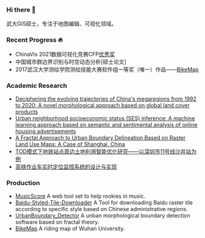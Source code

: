 ### Hi there 👋

武大GIS硕士，专注于地图编辑、可视化领域。

### Recent Progress :fire:

- ChinaVis 2021数据可视化竞赛CFP[优秀奖](http://www.chinavis.org/2021/challenge.html)
- 中国城市群边界识别与时空动态分析[硕士论文]
- 2017武汉大学测绘学院测绘技能大赛软件组一等奖（唯一）作品——[BikeMap](https://github.com/ly15927086342/BikeMap)

### Academic Research
- [Deciphering the evolving trajectories of China's megaregions from 1992 to 2020: A novel morphological approach based on global land cover products](https://www.sciencedirect.com/science/article/abs/pii/S0143622824000109)
- [Urban neighborhood socioeconomic status (SES) inference: A machine learning approach based on semantic and sentimental analysis of online housing advertisements](https://www.sciencedirect.com/science/article/abs/pii/S0197397522000698)
- [A Fractal Approach to Urban Boundary Delineation Based on Raster Land Use Maps: A Case of Shanghai, China](https://www.mdpi.com/2073-445X/10/9/941)
- [TOD模式下地铁站点周边土地利用智能优化研究——以深圳市11号线沙井站为例](https://kns.cnki.net/kcms/detail/detail.aspx?dbcode=CAPJ&dbname=CAPJLAST&filename=CHXG20201225024&uniplatform=NZKPT&v=44qgDeFOLpnb1-7KJcGiUakdqN6beKylCo9zvIvCKO1wOKSJB4mzlmA5oQsNCmKe)
- [高铁作业车实时定位监控系统的设计与实现](https://kns.cnki.net/kcms/detail/detail.aspx?dbcode=CJFD&dbname=CJFDLAST2019&filename=CHXG201902008&uniplatform=NZKPT&v=NzcaKOrM1EnwG7sR7TlJNZdDZ5LZ6r2TD1Pbk6fJVYlgEW4Q2oF5PGcn_06c6m5v)

### Production
- [MusicScore](https://hougiser.gitee.io/music-score/#/) A web tool set to help rookies in music.
- [Baidu-Styled-Tile-Downloader](https://github.com/ly15927086342/Baidu-Styled-Tile-Downloader) A Tool for downloading Baidu raster tile according to specific style based on Chinese administrative regions.
- [UrbanBoundary_Detector](https://github.com/ly15927086342/UrbanBoundary_Detector) A unban morphological boundary detection software based on fractal theory.
- [BikeMap](https://github.com/ly15927086342/BikeMap) A riding map of Wuhan University.

<!-- ### Offer:raised_hand:

- [x] 美团地图服务部（北京） -->


<!-- <img src="./wxcode.jpg" height=150 width=150 /> -->

<!-- [CSDN](https://blog.csdn.net/lyandgh) -->
<!-- [BikeMap](https://railwayhs.cn/bikemap/map.html) -->

<!-- [Bilibili](https://space.bilibili.com/107305087/) -->

<!--
**ly15927086342/ly15927086342** is a ✨ _special_ ✨ repository because its `README.md` (this file) appears on your GitHub profile.

Here are some ideas to get you started:

- 🔭 I’m currently working on ...
- 🌱 I’m currently learning ...
- 👯 I’m looking to collaborate on ...
- 🤔 I’m looking for help with ...
- 💬 Ask me about ...
- 📫 How to reach me: ...
- 😄 Pronouns: ...
- ⚡ Fun fact: ...
-->
